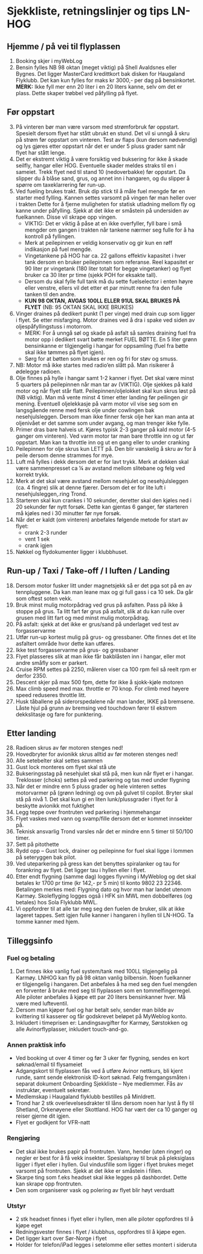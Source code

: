 # Sjekkliste, retningslinjer og tips LN-HOG

## Hjemme / på vei til flyplassen

1. Booking skjer i myWebLog
2. Bensin fylles NB 98 oktan (meget viktig) på Shell Avaldsnes eller Bygnes. Det ligger MasterCard kredittkort bak disken for Haugaland Flyklubb. Det kan kun fylles for maks kr 3000,- per dag på bensinkortet. \
**MERK:** Ikke fyll mer enn 20 liter i en 20 liters kanne, selv om det er plass. Dette skaper trøbbel ved påfylling på flyet.

## Før oppstart

3. På vinteren bør man være varsom med strømforbruk før oppstart. Spesielt dersom flyet har stått ubrukt en stund. Det vil si unngå å skru på strøm før oppstart om vinteren. Test av flaps (kun dersom nødvendig) og lys gjøres etter oppstart når det er under 5 pluss grader samt når flyet har stått lenge.
4. Det er ekstremt viktig å være forsiktig ved buksering for ikke å skade seilfly, hangar eller HOG. Eventuelle skader meldes straks til en i sameiet. Trekk flyet ned til stand 10 (nedoverbakke) før oppstart. Da slipper du å blåse sand, grus, og annet inn i hangaren, og du slipper å spørre om taxeklarrering før run-up.
5. Ved fueling brukes trakt. Bruk dip stick til å måle fuel mengde før en starter med fylling. Kannen settes varsomt på vingen før man heller over i trakten Dette for å fjerne muligheten for statisk utladning mellom fly og kanne under påfylling. Sjekk at det ikke er småstein på undersiden av fuelkannen. Disse vil skrape opp vingen.
   - VIKTIG: Det er viktig å påse at en ikke overfyller, fyll bare i små mengder om gangen i trakten når tankene nærmer seg fulle for å ha kontroll på fyllingen.
    - Merk at peilepinnen er veldig konservativ og gir kun en røff indikasjon på fuel mengde.
   - Vingetankene på HOG har ca. 22 gallons effektiv kapasitet i hver tank dersom en bruker peilepinnen som referanse. Reel kapasitet er 90 liter pr vingetank (180 liter totalt for begge vingetanker) og flyet bruker ca 30 liter pr time (sjekk POH for eksakte tall).
    - Dersom du skal fylle full tank må du sette fuelselector i enten høyre eller venstre, ellers vil det etter et par minutt renne fra den fulle tanken til den andre.
    - **KUN 98 OKTAN, AVGAS 100LL ELLER 91UL SKAL BRUKES PÅ FLYET** (NB: 95 OKTAN SKAL IKKE BRUKES)
6. Vinger draines på dedikert punkt (1 per vinge) med drain cup som ligger i flyet. Se etter misfarging. Motor draines ved å dra i spake ved siden av oljespåfyllingstuss i motorrom.
    - MERK: For å unngå søl og skade på asfalt så samles draining fuel fra motor opp i dedikert svart bøtte merket FUEL BØTTE. En 5 liter grønn bensinkanne er
tilgjengelig i hangar for oppsamling (fuel fra bøtte skal ikke tømmes på flyet igjen).
   - Sørg for at bøtten som brukes er ren og fri for støv og smuss.
7. NB: Motor må ikke startes med radio’en slått på. Man risikerer å ødelegge radioen.
8. Olje finnes på hylle i hangar samt 1-2 kanner i flyet. Det skal være minst 5 quarters på peilepinnen når man tar av (VIKTIG). Olje sjekkes på kald motor og når flyet står flatt. Peilepinnen/oljelokket skal kun skrus løst på (NB viktig).
Man må vente minst 4 timer etter landing før peilingen gir mening. Eventuell oljelekkasje på varm motor vil vise seg som en langsgående renne med fersk olje
under cowlingen bak nesehjulsleggen. Dersom man ikke finner fersk olje her kan man anta at oljenivået er det samme som under avgang, og man trenger ikke fylle.
9. Primer dras bare halveis ut. Kjøres typisk 2-3 ganger på kald motor (4-5 ganger om vinteren). Ved varm motor tar man bare throttle inn og ut før oppstart. Man kan ta throttle inn og ut en gang eller to under cranking
10. Peilepinnen for olje skrus kun LETT på. Den blir vanskelig å skru av for å peile dersom denne strammes for mye.
11. Luft må fylles i dekk dersom det er for lavt trykk. Merk at dekken skal være sammenpresset ca ¼ av avstand mellom slitebane og felg ved korrekt trykk.
12. Merk at det skal være avstand mellom nesehjulet og nesehjulsleggen (ca. 4 fingre) slik at denne fjærer. Dersom det er for lite luft i nesehjulsleggen,.ring Trond.
13. Starteren skal kun crankes i 10 sekunder, deretter skal den kjøles ned i 20 sekunder før nytt forsøk. Dette kan gjentas 6 ganger, før starteren må kjøles ned i 30 minutter før nye forsøk.
14. Når det er kaldt (om vinteren) anbefales følgende metode for start av flyet:
    - crank 2-3 runder
    - vent 1 sek
    - crank igjen
15. Nøkkel og flydokumenter ligger i klubbhuset.

## Run-up / Taxi / Take-off / I luften / Landing

18. Dersom motor fusker litt under magnetsjekk så er det pga sot på en av tennpluggene. Da kan man leane max og gi full gass i ca 10 sek. Da går som oftest soten vekk.
19. Bruk minst mulig motorpådrag ved grus på asfalten. Pass på ikke å stoppe på grus. Ta litt fart før grus på asfalt, slik at du kan rulle over grusen med litt fart og med minst mulig motorpådrag.
20. På asfalt: sjekk at det ikke er grus/sand på underlaget ved test av forgasservarme
21. Utfør run-up kortest mulig på grus- og gressbaner. Ofte finnes det et lite asfaltert område hvor dette kan utføres.
22. Ikke test forgasservarme på grus- og gressbaner
23. Flyet plasseres slik at man ikke får bakblåsten inn i hangar, eller mot andre småfly som er parkert.
24. Cruise RPM settes på 2250, måleren viser ca 100 rpm feil så reelt rpm er derfor 2350.
25. Descent skjer på max 500 fpm, dette for ikke å sjokk-kjøle motoren
26. Max climb speed med max. throttle er 70 knop. For climb med høyere speed reduseres throttle litt.
27. Husk tåballene på siderorspedalene når man lander, IKKE på bremsene. Låste hjul på grunn av bremsing ved touchdown fører til ekstrem dekkslitasje og fare for punktering.

## Etter landing

28. Radioen skrus av før motoren stenges ned!
29. Hovedbryter for avionikk skrus alltid av før moteren stenges ned!
30. Alle setebelter skal settes sammen
31. Gust lock monteres om flyet skal stå ute
32. Bukseringsstag på nesehjulet skal stå på, men kun når flyet er i hangar. Treklosser (choks) settes på ved parkering og tas med under flygning
33. Når det er mindre enn 5 pluss grader og hele vinteren settes motorvarmer på (grønn ledning) og ovn på gulvet til copilot. Bryter skal stå på nivå 1. Det skal kun gi en liten lunk/plussgrader i flyet for å beskytte avionikk mot fuktighet
34. Legg teppe over frontruten ved parkering i hjemmehangar
35. Flyet vaskes med vann og svamp/fille dersom det er kommet innsekter på.
36. Teknisk ansvarlig Trond varsles når det er mindre enn 5 timer til 50/100 timer.
37. Sett på pitothette
38. Rydd opp – Gust lock, drainer og peilepinne for fuel skal ligge i lommen på seteryggen bak pilot.
39. Ved uteparkering på gress kan det benyttes spiralanker og tau for forankring av flyet. Det ligger tau i hyllen eller i flyet.
40. Etter endt flygning (samme dag) logges flyvning i MyWeblog og det skal betales kr 1700 pr time (kr 142,- pr 5 min) til konto 9802 23 22346. Betalingen merkes med: Flygning dato og hvor man har landet utenom Karmøy. Skoleflyging logges også i HFK sin MWL men dobbelføres (og betales) hos Sola Flyklubb MWL.
41. Vi oppfordrer til at alle tar meg seg den fuelen de bruker, slik at ikke lageret tappes. Sett igjen fulle kanner i hangaren i hyllen til LN-HOG. Ta tomme kanner med hjem.

## Tilleggsinfo

### Fuel og betaling

1. Det finnes ikke vanlig fuel system/tank med 100LL tilgjengelig på Karmøy. LNHOG kan fly på 98 oktan vanlig bilbensin. Noen fuelkanner er tilgjengelig i hangaren. Det anbefales å ha med seg den fuel mengden en forventer å bruke med seg til flyplassen som en tommelfingerregel. Alle piloter anbefales å kjøpe ett par 20 liters bensinkanner hver. Må være med lufteventil.
2. Dersom man kjøper fuel og har betalt selv, sender man bilde av kvittering til kasserer og får godskrevet beløpet på MyWeblog konto.
3. Inkludert i timeprisen er: Landingsavgifter for Karmøy, Sørstokken og alle Avinorflyplasser, inkludert touch-and-go.

### Annen praktisk info

- Ved booking ut over 4 timer og før 3 uker før flygning, sendes en kort søknad/email til flysameiet
- Adgangskort til flyplassen fås ved å utføre Avinor nettkurs, bli kjent runde, samt sende elektronisk ID-kort søknad. Følg fremgangsmåten i separat dokument Onboarding Sjekkliste – Nye medlemmer. Fås av instruktør, eventuelt sekretær.
- Medlemskap i Haugaland flyklubb bestilles på MinIdrett.
- Trond har 2 stk overlevelsesdrakter til låns dersom noen har lyst å fly til Shetland, Orkenøyene eller Skottland. HOG har vært der ca 10 ganger og reiser gjerne dit igjen.
- Flyet er godkjent for VFR-natt

### Rengjøring

- Det skal ikke brukes papir på frontruten. Vann, hender (uten ringer) og negler er best for å få vekk insekter. Spesialspray til bruk på pleksiglass ligger i flyet eller i hyllen. Gul vindusfille som ligger i flyet brukes meget varsomt på frontruten. Sjekk at det ikke er småstein i fillen.
- Skarpe ting som f.eks headset skal ikke legges på dashbordet. Dette kan skrape opp frontruten.
- Den som organiserer vask og polering av flyet blir høyt verdsatt

### Utstyr

- 2 stk headset finnes i flyet eller i hyllen, men alle piloter oppfordres til å kjøpe eget
- Redningsvester finnes i flyet / klubbhus, oppfordres til å kjøpe egen.
- Det ligger kart over Sør-Norge i flyet
- Holder for telefon/iPad legges i setelomme eller settes montert i sideruta
